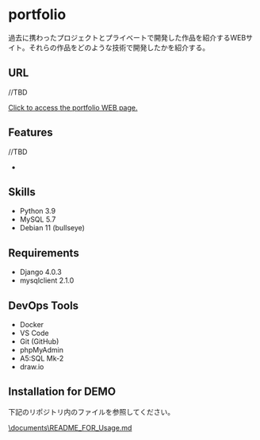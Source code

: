 # portfolio
過去に携わったプロジェクトとプライベートで開発した作品を紹介するWEBサイト。それらの作品をどのような技術で開発したかを紹介する。

## URL
//TBD

[Click to access the portfolio WEB page.](http://abehiroshi.la.coocan.jp/)

## Features
//TBD

-

## Skills
- Python 3.9
- MySQL 5.7
- Debian 11 (bullseye)

## Requirements
- Django 4.0.3
- mysqlclient 2.1.0

## DevOps Tools
- Docker
- VS Code
- Git (GitHub)
- phpMyAdmin
- A5:SQL Mk-2
- draw.io

## Installation for DEMO
下記のリポジトリ内のファイルを参照してください。

[\documents\README_FOR_Usage.md](https://github.com/kchihogi/portfolio/blob/main/documents/README_FOR_Usage.md)
